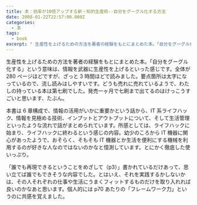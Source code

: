 ```yaml
---
title: 本：効率が10倍アップする新・知的生産術--自分をグーグル化する方法
date: 2008-01-22T22:57:00.000Z
categories:
  - 本
tags:
  - book
excerpt: " 生産性を上げるための方法を著者の経験をもとにまとめた本。「自分をグーグル化する」という意味は、情報を武器に生産性を上げるといった感じです。全体が280ページほどですが、ざっと3時間ほどで読みました。要点箇所は太字になっているので、流し読みはしやすいです。どうも売れに売れているようで、わたしの持っている本は第七刷でした。発売一ヶ月で七刷まで出てるのはけっこうすごいと思います、たぶん。"
---
```


生産性を上げるための方法を著者の経験をもとにまとめた本。「自分をグーグル化する」という意味は、情報を武器に生産性を上げるといった感じです。全体が 280 ページほどですが、ざっと 3 時間ほどで読みました。要点箇所は太字になっているので、流し読みはしやすいです。どうも売れに売れているようで、わたしの持っている本は第七刷でした。発売一ヶ月で七刷まで出てるのはけっこうすごいと思います、たぶん。

本書は 6 章構成で、情報の活用がいかに重要かという話から、IT 系ライフハック、情報を見極める技術、インプットとアウトプットについて、そして生活管理といったような流れで話がまとめられています。所感としては、ライフハックに始まり、ライフハックに終わるという感じの内容。幼少のころから IT 機器に関心があったようで、おそらく、そもそも IT 機器とか生活を便利にする機械を利用するのが好きな人なのではないのかなと憶測しています。とにかく徹底した使いっぷり。

「誰でも再現できるということをめざして（p3）」書かれているだけあって、思い立てば誰でもできそうな内容でした。とはいえ、それを実践するかしないかは、その人それぞれの仕事や生活にうまくフィットするものだけを取り入れれば良いのかなあと思います。個人的には p70 あたりの「フレームワーク力」というのに共感を覚えました。
